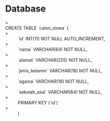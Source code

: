 # Database 
<dl>
  ><dt> CREATE TABLE `calon_siswa` (</dt>
  ><dd>	`id` INT(11) NOT NULL AUTO_INCREMENT,</dd>
  ><dd>	`nama` VARCHAR(64) NOT NULL,</dd>
  ><dd>	`alamat` VARCHAR(255) NOT NULL,</dd>
  ><dd>	`jenis_kelamin` VARCHAR(16) NOT NULL,</dd>
  ><dd>	`agama` VARCHAR(16) NOT NULL,</dd>
  ><dd>	`sekolah_asal` VARCHAR(64) NOT NULL,</dd>
  ><dd>	PRIMARY KEY (`id`)</dd>
  ><dd>)</dd>
</dl>
